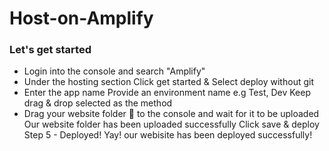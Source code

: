 # Host-on-Amplify
### Let's get started
- Login into the console and search "Amplify"
- Under the hosting section Click get started & Select deploy without git
- Enter the app name Provide an environment name e.g Test, Dev Keep drag & drop selected as the method
- Drag your website folder 📁 to the console and wait for it to be uploaded
Our website folder has been uploaded successfully Click save & deploy
Step 5 - Deployed! Yay! our webisite has been deployed successfully!
